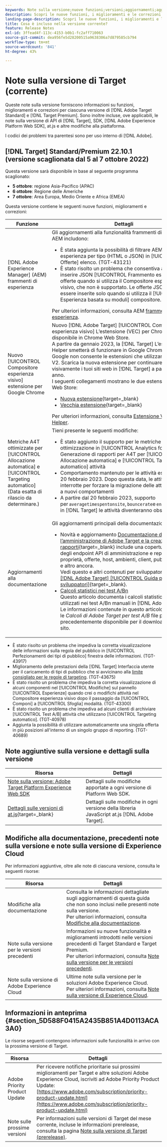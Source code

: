 ```yaml
---
keywords: Note sulla versione;nuove funzioni;versioni;aggiornamenti;aggiornamento;versione;miglioramenti;correzioni;correzioni di bug;aggiornamenti
description: Scopri le nuove funzioni, i miglioramenti e le correzioni inclusi nella versione corrente di  [!DNL Adobe Target], compresi SDK, API e librerie JavaScript.
landing-page-description: Scopri le nuove funzioni, i miglioramenti e le correzioni inclusi nella versione corrente di  [!DNL Adobe Target].
title: Cosa è incluso nella versione corrente?
feature: Release Notes
exl-id: 3ffead4f-113c-4153-b0b1-fc2aff710063
source-git-commit: dea956fe5d28200515a9638306a7d879585cb794
workflow-type: tm+mt
source-wordcount: '841'
ht-degree: 43%

---
```


# Note sulla versione di Target (corrente)

Queste note sulla versione forniscono informazioni su funzioni, miglioramenti e correzioni per ciascuna versione di [!DNL Adobe Target Standard] e [!DNL Target Premium]. Sono inoltre incluse, ove applicabili, le note sulla versione di API di [!DNL Target], SDK, [!DNL Adobe Experience Platform Web SDK], at.js e altre modifiche alla piattaforma.

I codici dei problemi tra parentesi sono per uso interno di [!DNL Adobe].

## [!DNL Target] Standard/Premium 22.10.1 (versione scaglionata dal 5 al 7 ottobre 2022)

Questa versione sarà disponibile in base al seguente programma scaglionato:

* **5 ottobre**: regione Asia-Pacifico (APAC)
* **6 ottobre**: Regione delle Americhe
* **7 ottobre**: Area Europa, Medio Oriente e Africa (EMEA)

Questa versione contiene le seguenti nuove funzioni, miglioramenti e correzioni:

| Funzione | Dettagli |
| --- | --- |
| [!DNL Adobe Experience Manager] (AEM) frammenti di esperienza | Gli aggiornamenti alla funzionalità frammenti di esperienza AEM includono:<ul><li>È stata aggiunta la possibilità di filtrare AEM frammenti di esperienza per tipo (HTML o JSON) in [!UICONTROL Offerte] elenco. (TGT-43121)</li><li>È stato risolto un problema che consentiva ai clienti di inserire JSON [!UICONTROL Frammento esperienza] offerte quando si utilizza il Compositore esperienza visivo, che non è supportato. Le offerte JSON possono essere inserite solo quando si utilizza il [!UICONTROL Esperienza basata su moduli] compositore. (TGT-43846)</li></ul>Per ulteriori informazioni, consulta AEM [frammenti esperienza](/help/main/c-experiences/c-manage-content/aem-experience-fragments.md). |
| Nuovo [!UICONTROL Compositore esperienza visivo] estensione per Google Chrome | Nuovo [!DNL Adobe Target] [!UICONTROL Compositore esperienza visivo] L’estensione (VEC) per Chrome è disponibile in Chrome Web Store.<br>A partire da gennaio 2023, la [!DNL Target] L’estensione VEC Helper smetterà di funzionare in Google Chrome perché Google non consente le estensioni che utilizzano Manifest V2. Scarica la nuova estensione per continuare a creare visivamente i tuoi siti web in [!DNL Target] a partire dal nuovo anno.<br>I seguenti collegamenti mostrano le due estensioni in Chrome Web Store:<ul><li>[Nuova estensione](https://chrome.google.com/webstore/detail/adobe-experience-cloud-vi/kgmjjkfjacffaebgpkpcllakjifppnca){target=_blank}</li><li>[Vecchia estensione](https://chrome.google.com/webstore/detail/adobe-target-vec-helper/ggjpideecfnbipkacplkhhaflkdjagak){target=_blank}</li></ul>Per ulteriori informazioni, consulta [Estensione Visual Editing Helper](/help/main/c-experiences/c-visual-experience-composer/r-troubleshoot-composer/visual-editing-helper-extension.md). |
| Metriche A4T ottimizzate per [!UICONTROL Allocazione automatica] e [!UICONTROL Targeting automatico]<br>(Data esatta di rilascio da determinare.) | Tieni presente le seguenti modifiche:<ul><li>È stato aggiunto il supporto per le metriche binarie e di ottimizzazione in [!UICONTROL Analytics for Target] Generazione di rapporti per A4T per [!UICONTROL Allocazione automatica] e [!UICONTROL Targeting automatico] attività</li><li>Comportamento mantenuto per le attività esistenti fino al 20 febbraio 2023. Dopo questa data, le attività verranno interrotte per forzare la migrazione delle attività esistenti a nuovi comportamenti</li><li>A partire dal 20 febbraio 2023, supporto per `averagetimespentonsite`, `bouncerate`e `entries` metriche in [!DNL Target] le attività diventeranno obsolete.</li></ul> |
| Aggiornamenti alla documentazione | Gli aggiornamenti principali della documentazione includono:<ul><li>Novità e aggiornamento [Documentazione dell’API per l’amministrazione di Adobe Target e la creazione di rapporti](https://developer.adobe.com/target/administer/admin-api/){target=_blank} include una copertura completa degli endpoint API di amministrazione e reporting, tra cui proprietà, offerte, host, ambienti, client, pubblico, attività e altro ancora.<br>Vedi questo e altri contenuti per sviluppatori nella sezione [[!DNL Adobe Target] [!UICONTROL Guida per gli sviluppatori]](https://developer.adobe.com/target/){target=_blank}.</li><li>[Calcoli statistici nei test A/Bn](/help/main/c-reports/statistical-methodology/statistical-calculations.md)<br>Questo articolo documenta i calcoli statistici dettagliati utilizzati nei test A/Bn manuali in [!DNL Adobe Target].<br>Le informazioni contenute in questo articolo sostituiscono le *Calcoli di Adobe Target per test A/B* file pdf precedentemente disponibile per il download su questo sito.</li></ul> |

* È stato risolto un problema che impediva la corretta visualizzazione delle informazioni sulla regola del pubblico in [!UICONTROL Perfezionamenti dei tipi di pubblico] finestra delle informazioni. (TGT-43917)
* Miglioramento delle prestazioni della [!DNL Target] Interfaccia utente per il caricamento di tipi di pubblico che si avvicinano alla [limite consigliato per le regole di targeting](/help/main/r-troubleshooting-target/target-limits.md#targeting-rules). (TGT-43675)
* È stato risolto un problema che impediva la corretta visualizzazione di alcuni componenti nel [!UICONTROL Modifiche] sul pannello [!UICONTROL Esperienze] quando crei o modifichi attività nel Compositore esperienza visivo dopo il passaggio da [!UICONTROL Componi] a [!UICONTROL Sfoglia] modalità. (TGT-43300)
* È stato risolto un problema che impediva ad alcuni clienti di archiviare [!UICONTROL Test A/B] attività che utilizzano [!UICONTROL Targeting automatico]. (TGT-40978)
* Aggiunta la possibilità di utilizzare automaticamente una singola offerta in più posizioni all&#39;interno di un singolo gruppo di reporting. (TGT-40689)

## Note aggiuntive sulla versione e dettagli sulla versione

| Risorsa | Dettagli |
|--- |--- |
| [Note sulla versione: Adobe Target Platform Experience Web SDK](https://experienceleague.adobe.com/docs/experience-platform/edge/release-notes.html?lang=it) | Dettagli sulle modifiche apportate a ogni versione di Platform Web SDK. |
| [Dettagli sulle versioni di at.js](https://developer.adobe.com/target/implement/client-side/atjs/target-atjs-versions/){target=_blank} | Dettagli sulle modifiche in ogni versione della libreria JavaScript at.js [!DNL Adobe Target]. |

## Modifiche alla documentazione, precedenti note sulla versione e note sulla versione di Experience Cloud

Per informazioni aggiuntive, oltre alle note di ciascuna versione, consulta le seguenti risorse:

| Risorsa | Dettagli |
|--- |--- |
| Modifiche alla documentazione | Consulta le informazioni dettagliate sugli aggiornamenti di questa guida che non sono inclusi nelle presenti note sulla versione.<br>Per ulteriori informazioni, consulta [Modifiche alla documentazione](/help/main/r-release-notes/doc-change.md#reference_366123CF00994BACBBF9BBDF2C4D840C). |
| Note sulla versione per le versioni precedenti | Informazioni su nuove funzionalità e miglioramenti introdotti nelle versioni precedenti di Target Standard e Target Premium.<br>Per ulteriori informazioni, consulta [Note sulla versione per le versioni precedenti](/help/main/r-release-notes/release-notes-for-previous-releases.md). |
| Note sulla versione di Adobe Experience Cloud | Ultime note sulla versione per le soluzioni Adobe Experience Cloud.<br>Per ulteriori informazioni, consulta [Note sulla versione di Experience Cloud](https://experienceleague.adobe.com/docs/release-notes/experience-cloud/current.html?lang=it). |

## Informazioni in anteprima {#section_5D588F0415A2435B851A4D0113ACA3A0}

Le risorse seguenti contengono informazioni sulle funzionalità in arrivo con la prossima versione di Target.

| Risorsa | Dettagli |
|--- |--- |
| Adobe Priority Product Update | Per ricevere notifiche prioritarie sui prossimi miglioramenti per Target e altre soluzioni Adobe Experience Cloud, iscriviti ad Adobe Priority Product Update:<br>[https://www.adobe.com/subscription/priority-product-update.html](https://www.adobe.com/subscription/priority-product-update.html) |
| Note sulle prossime versioni | Per informazioni sulle versioni di Target del mese corrente, incluse le informazioni prerelease, consulta la pagina [Note sulla versione di Target (prerelease)](/help/main/r-release-notes/target-release-notes.md). |
